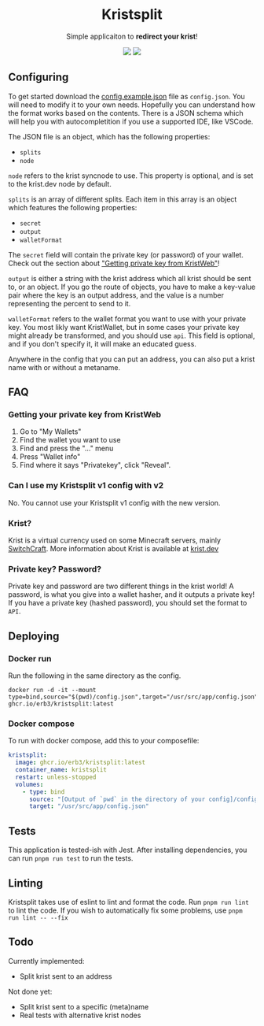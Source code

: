 <h1 align="center"> Kristsplit </h1>
<p align="center">Simple applicaiton to <strong>redirect your krist</strong>!</p>

<p align="center">
  <img src="https://img.shields.io/github/actions/workflow/status/Erb3/kristsplit/docker-image.yml?style=flat-square&logo=docker&label=Docker%20image">
  <img src="https://img.shields.io/github/actions/workflow/status/Erb3/kristsplit/ci.yml?style=flat-square&logo=jest&label=Tests">
</p>

## Configuring

To get started download the [config.example.json] file as `config.json`.
You will need to modify it to your own needs. Hopefully you can understand how the format works based on the contents.
There is a JSON schema which will help you with autocompletition if you use a supported IDE, like VSCode.

The JSON file is an object, which has the following properties:

- `splits`
- `node`

`node` refers to the krist syncnode to use. This property is optional, and is set to the krist.dev node by default.

`splits` is an array of different splits. Each item in this array is an object which features the following properties:

- `secret`
- `output`
- `walletFormat`

The `secret` field will contain the private key (or password) of your wallet.
Check out the section about ["Getting private key from KristWeb"](#getting-your-private-key-from-kristweb)!

`output` is either a string with the krist address which all krist should be sent to, or an object.
If you go the route of objects, you have to make a key-value pair where the key is an output address,
and the value is a number representing the percent to send to it.

`walletFormat` refers to the wallet format you want to use with your private key.
You most likly want KristWallet, but in some cases your private key might already be transformed, and you should use `api`.
This field is optional, and if you don't specify it, it will make an educated guess.

Anywhere in the config that you can put an address, you can also put a krist name with or without a metaname.

## FAQ

### Getting your private key from KristWeb

1. Go to "My Wallets"
2. Find the wallet you want to use
3. Find and press the "..." menu
4. Press "Wallet info"
5. Find where it says "Privatekey", click "Reveal".

### Can I use my Kristsplit v1 config with v2

No. You cannot use your Kristsplit v1 config with the new version.

### Krist?

Krist is a virtual currency used on some Minecraft servers, mainly [SwitchCraft](https://sc3.io).
More information about Krist is available at [krist.dev](https://krist.dev)

### Private key? Password?

Private key and password are two different things in the krist world!
A password, is what you give into a wallet hasher, and it outputs a private key!
If you have a private key (hashed password), you should set the format to `API`.

## Deploying

### Docker run

Run the following in the same directory as the config.

```shell
docker run -d -it --mount type=bind,source="$(pwd)/config.json",target="/usr/src/app/config.json" ghcr.io/erb3/kristsplit:latest
```

### Docker compose

To run with docker compose, add this to your composefile:

```yml
kristsplit:
  image: ghcr.io/erb3/kristsplit:latest
  container_name: kristsplit
  restart: unless-stopped
  volumes:
    - type: bind
      source: "[Output of `pwd` in the directory of your config]/config.json"
      target: "/usr/src/app/config.json"
```

## Tests

This application is tested-ish with Jest. After installing dependencies, you can run `pnpm run test` to run the tests.

## Linting

Kristsplit takes use of eslint to lint and format the code. Run `pnpm run lint` to lint the code.
If you wish to automatically fix some problems, use `pnpm run lint -- --fix`

## Todo

Currently implemented:

- Split krist sent to an address

Not done yet:

- Split krist sent to a specific (meta)name
- Real tests with alternative krist nodes

[config.example.json]: https://raw.githubusercontent.com/Erb3/Kristsplit/main/config.example.json "Example configuration file"
